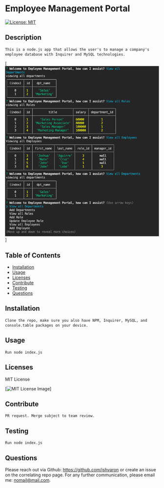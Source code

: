 # Employee Management Portal

   [![License: MIT](https://img.shields.io/badge/License-MIT-yellow.svg)](https://opensource.org/licenses/MIT) 

## Description
    
    This is a node.js app that allows the user's to manage a company's employee database with Inquirer and MySQL technologies.

[![node app](assets/empNode.png)]

## Table of Contents

    
- [Installation](#installation) 
- [Usage](#usage) 
- [Licenses](#licenses) 
- [Contribute](#contribute) 
- [Testing](#testing) 
- [Questions](#questions)


    
## Installation
    
    Clone the repo, make sure you also have NPM, Inquirer, MySQL, and console.table packages on your device.

## Usage

    Run node index.js

## Licenses

    

MIT License

[![MIT License Image](assets/MIT.png)]

## Contribute

    PR request. Merge subject to team review.

## Testing

    Run node index.js 

## Questions
 

Please reach out via Github: https://github.com/jshvaron or create an issue on the correlating repo page. For any further communication, please email me: nomail@mail.com.

